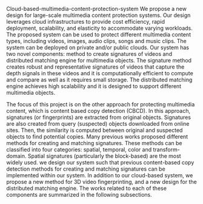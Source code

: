 Cloud-based-multimedia-content-protection-system
We propose a new design for large-scale multimedia content protection systems. Our design leverages cloud infrastructures to provide cost efficiency, rapid deployment, scalability, and elasticity to accommodate varying workloads. The proposed system can be used to protect different multimedia content types, including videos, images, audio clips, songs and music clips. The system can be deployed on private and/or public clouds. Our system has two novel components: method to create signatures of videos and distributed matching engine for multimedia objects. The signature method creates robust and representative signatures of videos that capture the depth signals in these videos and it is computationally efficient to compute and compare as well as it requires small storage. The distributed matching engine achieves high scalability and it is designed to support different multimedia objects. 

The focus of this project is on the other approach for protecting multimedia content, which is content based copy detection (CBCD). In this approach, signatures (or fingerprints) are extracted from original objects. Signatures are also created from query (suspected) objects downloaded from online sites. Then, the similarity is computed between original and suspected objects to find potential copies. 
Many previous works proposed different methods for creating and matching signatures. These methods can be classified into four categories: spatial, temporal, color and transform-domain. Spatial signatures (particularly the block-based) are the most widely used. 
we design our system such that previous content-based copy detection methods for creating and matching signatures can be implemented within our system. In addition to our cloud-based system, we propose a new method for 3D video fingerprinting, and a new design for the distributed matching engine. The works related to each of these components are summarized in the following subsections.


